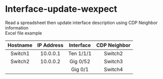 # Interface-update-wexpect  

Read a spreadsheet then update interface description using CDP Neighbor information  
Excel file example

| Hostname      | IP Address    | Interface    | CDP Neighbor     |
| :-----------: | :-----------: | :----------: | :--------------: |
| Switch1       | 10.0.0.1      | Ten 1/1/1    | Switch2          |
| Switch2       | 10.0.0.2      | Gig 0/52     | Switch3          |
||                           | Gig 0/1      | Switch4          |
